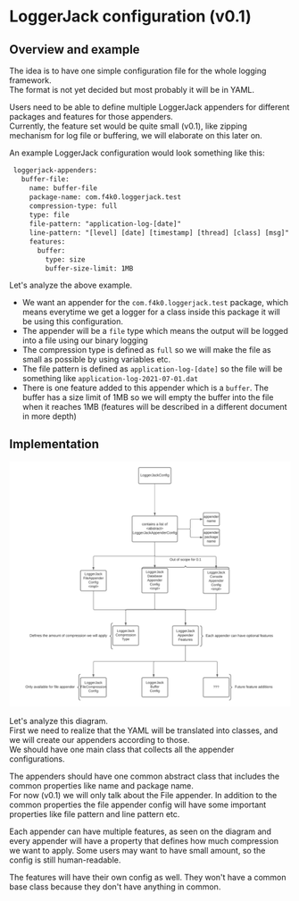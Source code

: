 # LoggerJack configuration (v0.1)

## Overview and example

The idea is to have one simple configuration file for the whole logging framework.  
The format is not yet decided but most probably it will be in YAML.  

Users need to be able to define multiple LoggerJack appenders for different packages and features for those appenders.  
Currently, the feature set would be quite small (v0.1), like zipping mechanism for log file or buffering, we will elaborate on this later on.

An example LoggerJack configuration would look something like this:

```
 loggerjack-appenders:
   buffer-file:
     name: buffer-file
     package-name: com.f4k0.loggerjack.test
     compression-type: full
     type: file
     file-pattern: "application-log-[date]"
     line-pattern: "[level] [date] [timestamp] [thread] [class] [msg]"
     features:
       buffer:
         type: size
         buffer-size-limit: 1MB
```

Let's analyze the above example.  
- We want an appender for the `com.f4k0.loggerjack.test` package, which means everytime we get a logger for a class inside
this package it will be using this configuration.
- The appender will be a `file` type which means the output will be logged into a file using our binary logging
- The compression type is defined as `full` so we will make the file as small as possible by using variables etc.
- The file pattern is defined as `application-log-[date]` so the file will be something like `application-log-2021-07-01.dat`
- There is one feature added to this appender which is a `buffer`. The buffer has a size limit of 1MB so we will empty the buffer into the file when it reaches 1MB (features will be described in a different document in more depth)

## Implementation

![LJ conf diagram](../lib/LJconf.png)

Let's analyze this diagram.  
First we need to realize that the YAML will be translated into classes, and we will create our appenders according to those.  
We should have one main class that collects all the appender configurations.

The appenders should have one common abstract class that includes the common properties like name and package name.  
For now (v0.1) we will only talk about the File appender. In addition to the common properties the file appender config
will have some  important properties like file pattern and line pattern etc.  

Each appender can have multiple features, as seen on the diagram and every appender will have a property that defines how 
much compression we want to apply. Some users may want to have small amount, so the config is still human-readable.

The features will have their own config as well. They won't have a common base class because they don't have anything in common.

